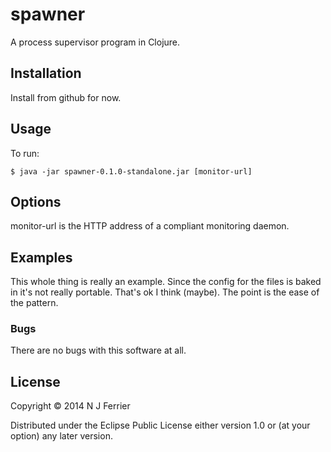 # spawner

A process supervisor program in Clojure.

## Installation

Install from github for now.

## Usage

To run:

    $ java -jar spawner-0.1.0-standalone.jar [monitor-url]

## Options

monitor-url is the HTTP address of a compliant monitoring daemon.


## Examples

This whole thing is really an example. Since the config for the files
is baked in it's not really portable. That's ok I think (maybe). The
point is the ease of the pattern.

### Bugs

There are no bugs with this software at all.


## License

Copyright © 2014 N J Ferrier

Distributed under the Eclipse Public License either version 1.0 or (at
your option) any later version.

